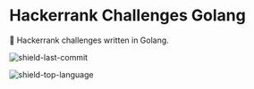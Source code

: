 # Hackerrank Challenges Golang

🐹 Hackerrank challenges written in Golang.

![shield-last-commit](https://img.shields.io/github/last-commit/pauloruan/hackerrank-challenges-golang?style=for-the-badge)

![shield-top-language](https://img.shields.io/github/languages/top/pauloruan/hackerrank-challenges-golang?style=for-the-badge)
